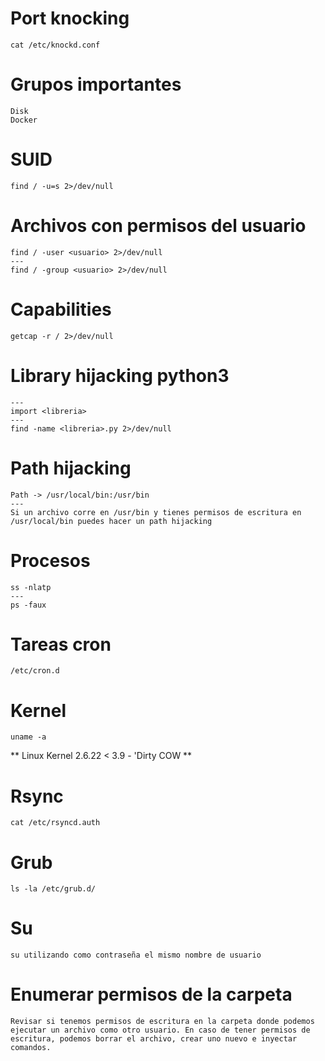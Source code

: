 # Port knocking
```
cat /etc/knockd.conf
```

# Grupos importantes
```
Disk
Docker
```

# SUID
```
find / -u=s 2>/dev/null
```

# Archivos con permisos del usuario
```
find / -user <usuario> 2>/dev/null
---
find / -group <usuario> 2>/dev/null
```

# Capabilities
```
getcap -r / 2>/dev/null
```

# Library hijacking python3
```
---
import <libreria>
---
find -name <libreria>.py 2>/dev/null
```

# Path hijacking
```
Path -> /usr/local/bin:/usr/bin
---
Si un archivo corre en /usr/bin y tienes permisos de escritura en /usr/local/bin puedes hacer un path hijacking
```

# Procesos
```
ss -nlatp
---
ps -faux
```

# Tareas cron
```
/etc/cron.d
```

# Kernel
```
uname -a
```
** Linux Kernel 2.6.22 < 3.9 - 'Dirty COW ** 

# Rsync
```
cat /etc/rsyncd.auth
```

# Grub
```
ls -la /etc/grub.d/
```

# Su
```
su utilizando como contraseña el mismo nombre de usuario
```

# Enumerar permisos de la carpeta
```
Revisar si tenemos permisos de escritura en la carpeta donde podemos ejecutar un archivo como otro usuario. En caso de tener permisos de escritura, podemos borrar el archivo, crear uno nuevo e inyectar comandos.
```